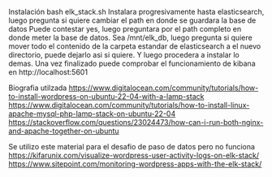 Instalación
bash elk_stack.sh
Instalara progresivamente hasta elasticsearch, luego pregunta si quiere cambiar el path en donde se guardara la base de datos
Puede contestar yes, luego preguntara por el path completo en donde meter la base de datos. Sea /mnt/elk_db, luego pregunta si quiere mover todo el contenido de la carpeta estandar de elasticsearch a el nuevo directorio, puede dejarlo asi si quiere.
Y luego procedera a instalar lo demas.
Una vez finalizado puede comprobar el funcionamiento de kibana en http://localhost:5601




Biografia utilzada
https://www.digitalocean.com/community/tutorials/how-to-install-wordpress-on-ubuntu-22-04-with-a-lamp-stack
https://www.digitalocean.com/community/tutorials/how-to-install-linux-apache-mysql-php-lamp-stack-on-ubuntu-22-04
https://stackoverflow.com/questions/23024473/how-can-i-run-both-nginx-and-apache-together-on-ubuntu


Se utilizo este material para el desafio de paso de datos pero no funciona
https://kifarunix.com/visualize-wordpress-user-activity-logs-on-elk-stack/
https://www.sitepoint.com/monitoring-wordpress-apps-with-the-elk-stack/ 

